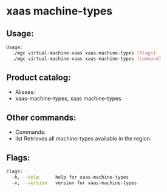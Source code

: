 # xaas machine-types

## Usage:
```bash
Usage:
  ./mgc virtual-machine-xaas xaas-machine-types [flags]
  ./mgc virtual-machine-xaas xaas-machine-types [command]
```

## Product catalog:
- Aliases:
- xaas-machine-types, xaas machine-types

## Other commands:
- Commands:
- list        Retrieves all machine-types available in the region.

## Flags:
```bash
Flags:
  -h, --help      help for xaas-machine-types
  -v, --version   version for xaas-machine-types
```

